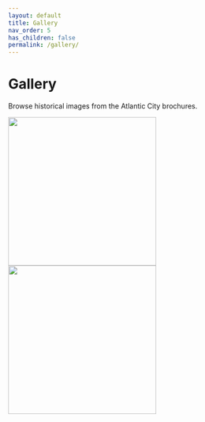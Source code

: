 ```yaml
---
layout: default
title: Gallery
nav_order: 5
has_children: false
permalink: /gallery/
---
```


# Gallery

Browse historical images from the Atlantic City brochures.

<div class="gallery">
  <img src="https://drive.google.com/uc?export=view&id=1koOzw9wgS0EED3MSh4yRdaJT6VF0fSP1" width="300" />
  <img src="https://drive.google.com/uc?export=view&id=1aIFxmXWsqtw2C-NS_lzPMTTxfVFxSztC" width="300" />
  <!-- Add more images as needed -->
</div>
